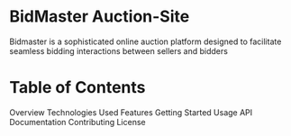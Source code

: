 # BidMaster Auction-Site
Bidmaster is a sophisticated online auction platform designed to facilitate seamless bidding interactions between sellers and bidders

# Table of Contents
   Overview
   Technologies Used
   Features
   Getting Started
   Usage
   API Documentation
   Contributing
   License
   
